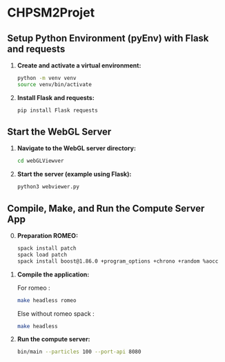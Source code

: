 # CHPSM2Projet

## Setup Python Environment (pyEnv) with Flask and requests

1. **Create and activate a virtual environment:**

    ```bash
    python -m venv venv
    source venv/bin/activate
    ```

2. **Install Flask and requests:**

    ```bash
    pip install Flask requests
    ```

## Start the WebGL Server

1. **Navigate to the WebGL server directory:**

    ```bash
    cd webGLViewver
    ```

2. **Start the server (example using Flask):**

    ```bash
    python3 webviewer.py
    ```

## Compile, Make, and Run the Compute Server App

0. **Preparation ROMEO:**
    ```bash
    spack install patch
    spack load patch
    spack install boost@1.86.0 +program_options +chrono +random %aocc
    ```

1. **Compile the application:**

    For romeo :
    ```bash
    make headless romeo
    ```

    Else without romeo spack :
    ```bash
    make headless
    ```

2. **Run the compute server:**

    ```bash
    bin/main --particles 100 --port-api 8080
    ```